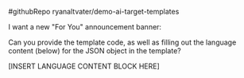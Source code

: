 #githubRepo ryanaltvater/demo-ai-target-templates

I want a new "For You" announcement banner:

Can you provide the template code, as well as filling out the language content (below) for the JSON object in the template?

[INSERT LANGUAGE CONTENT BLOCK HERE]
